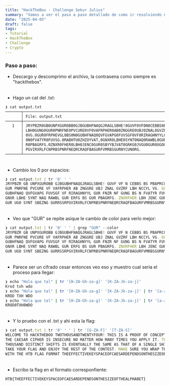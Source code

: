 ```yaml
---
title: "HackTheBox - Challenge Sekur Julius"
summary: "Vamos a ver el paso a paso detallado de como ir resolviendo el challenge:"
date: "2025-04-05"
draft: false
tags:
- Tutorial
- HackTheBox
- Challenge
- Crypto
---
```


### Paso a paso:

- Descargo y descomprimo el archivo, la contrasena como siempre es "hackthebox".

<div style="height: 5px;"></div>

- Hago un cat del .txt:
```bash
❯ cat output.txt
───────┬──────────────────────────────────────────────────────────────────────────────────
       │ File: output.txt
───────┼──────────────────────────────────────────────────────────────────────────────────
   1   │ JRYPBZR0GB0UNPXGUROBB0GJBGUBHFNAQGJRAGLSBHE!0GUVF0VF0N0CEBBS0BS0PBAPRCG0GB0CEBIR0
       │ LBH0GUNG0GUR0PNRFNE0PVCURE0VF0VAFRPHER0AB0ZNGGRE0UBJ0ZNAL0GVZRF0LBH0NCCYL
       │ 0VG.0GUR0FRPHEVGL0BS0N0GUBHFNAQ0QVFGVAPG0FUVSGF0VF0RIRAGHNYYL0GUR0FNZR0NF0GUNG0BS
       │ 0N0FVATYR0FUVSG.0RABHTU0ZHZOYVAT,0GNXR0LBHE0SYNT0NAQ0RAWBL0GUR0ERFG0BS0GU
       │ R0PBAGRFG.0ZNXR0FHER0LBH0JENC0GUR0SBYYBJVAT0GRKG0JVGU0GUR0UGO0SYNT0SBEZNG0GURRSSR
       │ PGVIRXRLFCNPRBSPNRFNEQRCRAQFBAGURFVMRBSGURNYCUNORG.
───────┴──────────────────────────────────────────────────────────────────────────────────
```

<div style="height: 5px;"></div>

- Cambio los 0 por espacios:
```js
❯ cat output.txt | tr '0' ' '
JRYPBZR GB UNPXGUROBB GJBGUBHFNAQGJRAGLSBHE! GUVF VF N CEBBS BS PBAPRCG GB CEBIR LBH GUNG
GUR PNRFNE PVCURE VF VAFRPHER AB ZNGGRE UBJ ZNAL GVZRF LBH NCCYL VG. GUR FRPHEVGL BS N
GUBHFNAQ QVFGVAPG FUVSGF VF RIRAGHNYYL GUR FNZR NF GUNG BS N FVATYR FUVSG. RABHTU ZHZOYVAT,
GNXR LBHE SYNT NAQ RAWBL GUR ERFG BS GUR PBAGRFG. ZNXRFHER LBH JENC GUR SBYYBJVAT GRKG JVGU
GUR UGO SYNT SBEZNG GURRSSRPGVIRXRLFCNPRBSPNRFNEQRCRAQFBAGURFVMRBSGURNYCUNORG.%
```

<div style="height: 5px;"></div>

- Veo que "GUR" se repite asique le cambio de color para verlo mejor:
```js
❯ cat output.txt | tr '0' ' ' | grep "GUR" --color
JRYPBZR GB UNPXGUROBB GJBGUBHFNAQGJRAGLSBHE! GUVF VF N CEBBS BS PBAPRCG GB CEBIR LBH GUNG
GUR PNRFNE PVCURE VF VAFRPHER AB ZNGGRE UBJ ZNAL GVZRF LBH NCCYL VG. GUR FRPHEVGL BS N
GUBHFNAQ QVFGVAPG FUVSGF VF RIRAGHNYYL GUR FNZR NF GUNG BS N FVATYR FUVSG. RABHTU ZHZOYVAT,
GNXR LBHE SYNT NAQ RAWBL GUR ERFG BS GUR PBAGRFG. ZNXRFHER LBH JENC GUR SBYYBJVAT GRKG JVGU
GUR UGO SYNT SBEZNG GURRSSRPGVIRXRLFCNPRBSPNRFNEQRCRAQFBAGURFVMRBSGURNYCUNORG.
```

<div style="height: 5px;"></div>

- Parece ser un cifrado cesar entonces veo eso y muestro cual seria el proceso para llegar:
```bash
❯ echo "Hola que tal" | tr '[H-ZA-Gh-za-g]' '[K-ZA-Jk-za-j]'
Krod txh wdo
❯ echo "Hola que tal" | tr '[H-ZA-Gh-za-g]' '[K-ZA-Jk-za-j]' | tr '[a-z]' '[A-Z]'
KROD TXH WDO
❯ echo "Hola que tal" | tr '[H-ZA-Gh-za-g]' '[K-ZA-Jk-za-j]' | tr '[a-z]' '[A-Z]' | tr ' ' '0'
KROD0TXH0WDO
```
    
<div style="height: 5px;"></div>

- Y lo pruebo con el .txt y ahi esta la flag:
```js
❯ cat output.txt | tr '0' ' ' | tr '[G-ZA-F]' '[T-ZA-S]'
WELCOME TO HACKTHEBOO TWOTHOUSANDTWENTYFOUR! THIS IS A PROOF OF CONCEPT TO PROVE YOU THAT
THE CAESAR CIPHER IS INSECURE NO MATTER HOW MANY TIMES YOU APPLY IT. THE SECURITY OF A
THOUSAND DISTINCT SHIFTS IS EVENTUALLY THE SAME AS THAT OF A SINGLE SHIFT. ENOUGH MUMBLING,
TAKE YOUR FLAG AND ENJOY THE REST OF THE CONTEST. MAKE SURE YOU WRAP THE FOLLOWING TEXT
WITH THE HTB FLAG FORMAT THEEFFECTIVEKEYSPACEOFCAESARDEPENDSONTHESIZEOFTHEALPHABET.%
```

<div style="height: 5px;"></div>

- Escribo la flag en el formato corresponfiente:
```bash
HTB{THEEFFECTIVEKEYSPACEOFCAESARDEPENDSONTHESIZEOFTHEALPHABET}
```